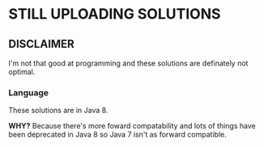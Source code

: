 # STILL UPLOADING SOLUTIONS
## DISCLAIMER
I'm not that good at programming and these solutions are definately not optimal.

### Language
These solutions are in Java 8.

**WHY?**
Because there's more foward compatability and lots of things have been deprecated in Java 8 so Java 7 isn't as forward compatible.

